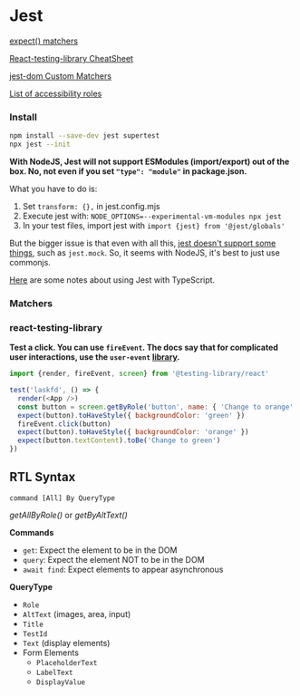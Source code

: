 # Jest

[expect() matchers](https://jestjs.io/docs/expect#tomatchobjectobject)

[React-testing-library CheatSheet](https://testing-library.com/docs/react-testing-library/cheatsheet)

[jest-dom Custom Matchers](https://github.com/testing-library/jest-dom)

[List of accessibility roles](https://www.w3.org/TR/html-aria/#docconformance)

### Install

```bash
npm install --save-dev jest supertest
npx jest --init
```

__With NodeJS, Jest will not support ESModules (import/export) out of the box. No, not even if you set `"type": "module"` in package.json.__

What you have to do is:

1) Set `transform: {},` in jest.config.mjs
2) Execute jest with: `NODE_OPTIONS=--experimental-vm-modules npx jest`
3) In your test files, import jest with `import {jest} from '@jest/globals'`

But the bigger issue is that even with all this, [jest doesn't support some things](https://jestjs.io/docs/ecmascript-modules#differences-between-esm-and-commonjs), such as `jest.mock`. So, it seems with NodeJS, it's best to just use commonjs.

[Here](https://jestjs.io/docs/getting-started#using-typescript) are some notes about using Jest with TypeScript.

### Matchers


### react-testing-library

__Test a click. You can use `fireEvent`. The docs say that for complicated user interactions, use the `user-event` [library](https://testing-library.com/docs/user-event/intro).__

```js
import {render, fireEvent, screen} from '@testing-library/react'

test('laskfd', () => {
  render(<App />)
  const button = screen.getByRole('button', name: { 'Change to orange' })
  expect(button).toHaveStyle({ backgroundColor: 'green' })
  fireEvent.click(button)
  expect(button).toHaveStyle({ backgroundColor: 'orange' })
  expect(button.textContent).toBe('Change to green')
})
```

## RTL Syntax

`command [All] By QueryType`

_getAllByRole()_ or _getByAltText()_

__Commands__

- `get`: Expect the element to be in the DOM
- `query`: Expect the element NOT to be in the DOM
- `await find`: Expect elements to appear asynchronous

__QueryType__

- `Role`
- `AltText` (images, area, input)
- `Title`
- `TestId`
- `Text` (display elements)
- Form Elements
  - `PlaceholderText`
  - `LabelText`
  - `DisplayValue`